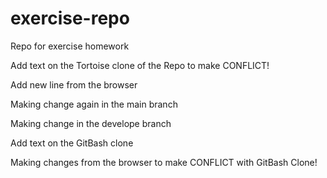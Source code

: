 # exercise-repo
Repo for exercise homework

Add text on the Tortoise clone of the Repo to make CONFLICT!

Add new line from the browser


Making change again in the main branch

Making change in the develope branch

Add text on the GitBash clone

Making changes from the browser to make CONFLICT with GitBash Clone!
